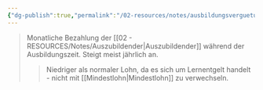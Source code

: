 ```yaml
---
{"dg-publish":true,"permalink":"/02-resources/notes/ausbildungsverguetung-s/","tags":["ausbildung/entgelt"],"noteIcon":"","updated":"2025-08-28T17:45:54.000+02:00"}
---
```


>Monatliche Bezahlung der [[02 - RESOURCES/Notes/Auszubildender\|Auszubildender]] während der Ausbildungszeit. Steigt meist jährlich an.
>>Niedriger als normaler Lohn, da es sich um Lernentgelt handelt - nicht mit [[Mindestlohn\|Mindestlohn]] zu verwechseln.